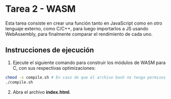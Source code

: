 # Tarea 2 - WASM

Esta tarea consiste en crear una función tanto en JavaScript como en otro lenguaje externo, como C/C++, para luego importarlos a JS usando WebAssembly, para finalmente comparar el rendimiento de cada uno.

## Instrucciones de ejecución

1. Ejecute el siguiente comando para construir los módulos de WASM para C, con sus respectivas optimizaciones:
```bash
chmod -x compile.sh # En caso de que el archivo bash no tenga permisos
./compile.sh
```

2. Abra el archivo **index.html**.
